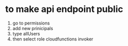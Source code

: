 # to make api endpoint public

1. go to permissions
2. add new prinicipals
3. type allUsers
4. then  select role cloudfunctions invoker
